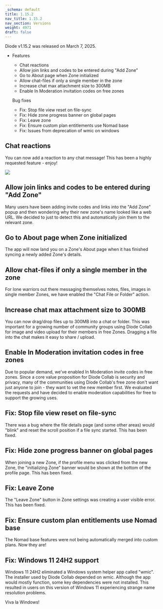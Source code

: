 ```yaml
---
_schema: default
title: 1.15.2
nav_title: 1.15.2
nav_section: Versions
weight: 4971
draft: false
---
```

Diode v1.15.2 was released on March 7, 2025.

* Features
  * Chat reactions
  * Allow join links and codes to be entered during "Add Zone"
  * Go to About page when Zone initialized
  * Allow chat-files if only a single member in the zone
  * Increase chat max attachment size to 300MB
  * Enable In Moderation invitation codes on free zones

  Bug fixes
  * Fix: Stop file view reset on file-sync
  * Fix: Hide zone progress banner on global pages
  * Fix: Leave zone
  * Fix: Ensure custom plan entitlements use Nomad base
  * Fix: Issues from deprecation of wmic on windows

## Chat reactions

You can now add a reaction to any chat message!  This has been a highly requested feature - enjoy!

![](/uploads/image-197.png)

## Allow join links and codes to be entered during "Add Zone"

Many users have been adding invite codes and links into the "Add Zone" popup and then wondering why their new zone's name looked like a web URL.  We decided to just to detect this and automatically join them to the relevant zone.

## Go to About page when Zone initialized

The app will now land you on a  Zone's About page when it has finished syncing a newly added Zone's details.

## Allow chat-files if only a single member in the zone

For lone warriors out there messaging themselves notes, files, images in single member Zones, we have enabled the "Chat File or Folder" action.

## Increase chat max attachment size to 300MB

You can now drag/drop files up to 300MB into a chat or folder.  This was important for a growing number of community groups using Diode Collab for image and video upload for their members in free Zones.  Dragging a file into the chat makes it easy to share / upload.

## Enable In Moderation invitation codes in free zones

Due to popular demand, we've enabled In Moderation invite codes in free zones.  Since a core value proposition for Diode Collab is security and privacy, many of the communities using Diode Collab's free zone don't want just anyone to join - they want to vet the new member first.  We evaluated the requests and have decided to enable moderation capabilities for free to support the growing uses.

## Fix: Stop file view reset on file-sync

There was a bug where the file details page (and some other areas) would "blink" and reset the scroll position if a file sync started.  This has been fixed.

## Fix: Hide zone progress banner on global pages

When joining a new Zone, if the profile menu was clicked from the new Zone, the "initializing Zone" banner would be shown at the bottom of the profile page.  This has been fixed.

## Fix: Leave Zone

The "Leave Zone" button in Zone settings was creating a user visible error.  This has been fixed.

## Fix: Ensure custom plan entitlements use Nomad base

The Nomad base features were not being automatically merged into custom plans.  Now they are!

## Fix: Windows 11 24H2 support

Windows 11 24H2 eliminated a Windows system helper app called "wmic".  The installer used by Diode Collab depended on wmic.  Although the app would mostly function, some key dependencies were not installed.  This resulted in users on this version of Windows 11 experiencing strange name resolution problems.

Viva la Windows!

&nbsp;